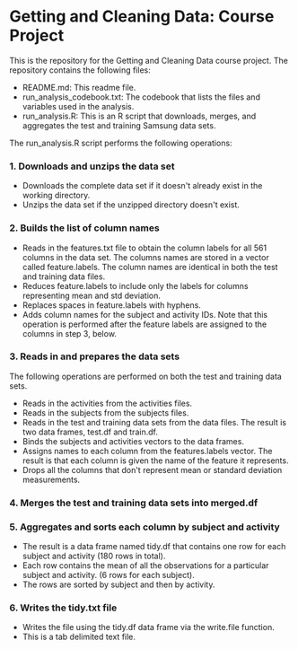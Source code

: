 # Getting and Cleaning Data: Course Project

This is the repository for the Getting and Cleaning Data course project. The repository contains the following files:
* README.md: This readme file.
* run_analysis_codebook.txt: The codebook that lists the files and variables used in the analysis. 
* run_analysis.R: This is an R script that downloads, merges, and aggregates the test and training Samsung data sets. 

The run_analysis.R script performs the following operations:

### 1. Downloads and unzips the data set
* Downloads the complete data set if it doesn't already exist in the working directory.
* Unzips the data set if the unzipped directory doesn't exist.

### 2. Builds the list of column names
* Reads in the features.txt file to obtain the column labels for all 561 columns in the data set. The columns names are stored in a vector called feature.labels. The column names are identical in both the test and training data files.
* Reduces feature.labels to include only the labels for columns representing mean and std deviation.
* Replaces spaces in feature.labels with hyphens.
* Adds column names for the subject and activity IDs. Note that this operation is performed after the feature labels are assigned to the columns in step 3, below.

### 3. Reads in and prepares the data sets
The following operations are performed on both the test and training data sets.
* Reads in the activities from the activities files.
* Reads in the subjects from the subjects files.
* Reads in the test and training data sets from the data files. The result is two data frames, test.df and train.df.
* Binds the subjects and activities vectors to the data frames.
* Assigns names to each column from the features.labels vector. The result is that each column is given the name of the feature it represents.
* Drops all the columns that don't represent mean or standard deviation measurements.

### 4. Merges the test and training data sets into merged.df

### 5. Aggregates and sorts each column by subject and activity 
* The result is a data frame named tidy.df that contains one row for each subject and activity (180 rows in total).
* Each row contains the mean of all the observations for a particular subject and activity. (6 rows for each subject).
* The rows are sorted by subject and then by activity.

### 6. Writes the tidy.txt file 
* Writes the file using the tidy.df data frame via the write.file function.
* This is a tab delimited text file.
